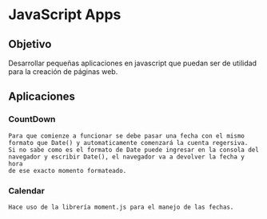# JavaScript Apps

## Objetivo
Desarrollar pequeñas aplicaciones en javascript que puedan ser de utilidad para la creación de páginas web. 

## Aplicaciones 

### CountDown
```
Para que comienze a funcionar se debe pasar una fecha con el mismo formato que Date() y automaticamente comenzará la cuenta regersiva.
Si no sabe como es el formato de Date puede ingresar en la consola del navegador y escribir Date(), el navegador va a devolver la fecha y hora
de ese exacto momento formateado.
```

### Calendar
```
Hace uso de la librería moment.js para el manejo de las fechas.
```
